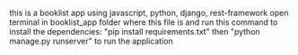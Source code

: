 
this is a booklist app using javascript, python, django, rest-framework
open terminal in booklist_app folder where this file is and run this command to install the dependencies: 
"pip install requirements.txt"
then "python manage.py runserver" to run the application